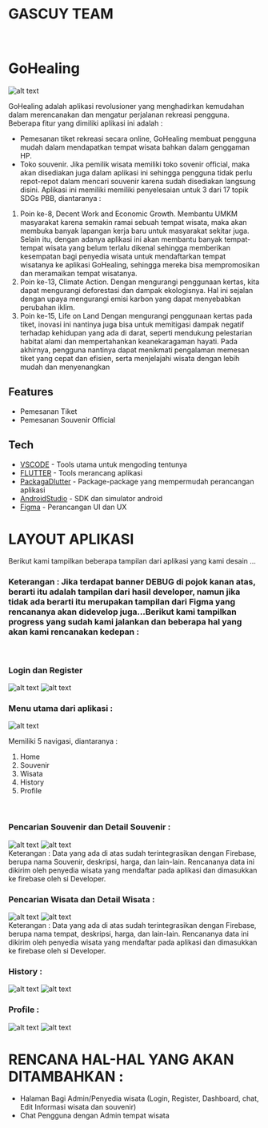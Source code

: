 # GASCUY TEAM
<br>

# GoHealing
![alt text](https://github.com/Raturu0/GoHealing/blob/main/assets/readme/icon.png?raw=true)

GoHealing adalah aplikasi revolusioner yang menghadirkan kemudahan dalam merencanakan 
dan mengatur perjalanan rekreasi pengguna. Beberapa fitur yang dimiliki aplikasi ini adalah :
- Pemesanan tiket rekreasi secara online, GoHealing membuat pengguna mudah dalam mendapatkan 
tempat wisata bahkan dalam genggaman HP. 
- Toko souvenir. Jika pemilik wisata memiliki toko sovenir official, maka akan disediakan juga dalam 
aplikasi ini sehingga pengguna tidak perlu repot-repot dalam mencari souvenir karena sudah disediakan 
langsung disini.
Aplikasi ini memiliki memiliki penyelesaian untuk 3 dari 17 topik SDGs PBB, diantaranya : 
1. Poin ke-8, Decent Work and Economic Growth.
Membantu UMKM masyarakat karena semakin ramai sebuah tempat wisata, maka 
akan membuka banyak lapangan kerja baru untuk masyarakat sekitar juga. Selain itu, dengan adanya aplikasi ini akan membantu banyak tempat-tempat wisata yang belum terlalu dikenal sehingga memberikan kesempatan bagi penyedia wisata untuk mendaftarkan tempat wisatanya ke aplikasi GoHealing, sehingga mereka bisa mempromosikan dan meramaikan tempat wisatanya. 
2. Poin ke-13, Climate Action.
Dengan mengurangi penggunaan kertas, kita dapat mengurangi deforestasi dan dampak 
ekologisnya. Hal ini sejalan dengan upaya mengurangi emisi karbon yang dapat 
menyebabkan perubahan iklim.
3. Poin ke-15, Life on Land
Dengan mengurangi penggunaan kertas pada tiket, inovasi ini nantinya juga bisa untuk 
memitigasi dampak negatif terhadap kehidupan yang ada di darat, seperti mendukung 
pelestarian habitat alami dan mempertahankan keanekaragaman hayati.
Pada akhirnya, pengguna nantinya dapat menikmati pengalaman memesan tiket yang cepat dan 
efisien, serta menjelajahi wisata dengan lebih mudah dan menyenangkan

## Features

- Pemesanan Tiket
- Pemesanan Souvenir Official

## Tech
- [VSCODE](https://www.figma.com/) - Tools utama untuk mengoding tentunya
- [FLUTTER](flutter.io) - Tools merancang aplikasi
- [PackagaDlutter](pub.dev) - Package-package yang mempermudah perancangan aplikasi
- [AndroidStudio](https://developer.android.com/studio) - SDK dan simulator android
- [Figma](https://developer.android.com/studio) - Perancangan UI dan UX


# LAYOUT APLIKASI
Berikut kami tampilkan beberapa tampilan dari aplikasi yang kami desain ...
<br>

### Keterangan : Jika terdapat banner DEBUG di pojok kanan atas, berarti itu adalah tampilan dari hasil developer, namun jika tidak ada berarti itu merupakan tampilan dari Figma yang rencananya akan didevelop juga...Berikut kami tampilkan progress yang sudah kami jalankan dan beberapa hal yang akan kami rencanakan kedepan :
<br>

### Login dan Register
![alt text](https://github.com/Raturu0/GoHealing/blob/main/assets/readme/login.jpg?raw=true)
![alt text](https://github.com/Raturu0/GoHealing/blob/main/assets/readme/register.jpg?raw=true)


### Menu utama dari aplikasi :
![alt text](https://github.com/Raturu0/GoHealing/blob/main/assets/readme/beranda.jpg?raw=true)

Memiliki 5 navigasi, diantaranya :
1. Home <br>
2. Souvenir <br>
3. Wisata <br>
4. History <br>
5. Profile
<br>

### Pencarian Souvenir dan Detail Souvenir :
![alt text](https://github.com/Raturu0/GoHealing/blob/main/assets/readme/souvenir.jpg)
![alt text](https://github.com/Raturu0/GoHealing/blob/main/assets/readme/detailsouvenir.jpg)
<br>
Keterangan : Data yang ada di atas sudah terintegrasikan dengan Firebase, berupa nama Souvenir, deskripsi, harga, dan lain-lain. Rencananya data ini dikirim oleh penyedia wisata yang mendaftar pada aplikasi dan dimasukkan ke firebase oleh si Developer.

### Pencarian Wisata dan Detail Wisata :
![alt text](https://github.com/Raturu0/GoHealing/blob/main/assets/readme/wisata.jpg?raw=true)
![alt text](https://github.com/Raturu0/GoHealing/blob/main/assets/readme/detailwisata.jpg?raw=true)
<br>
Keterangan : Data yang ada di atas sudah terintegrasikan dengan Firebase, berupa nama tempat, deskripsi, harga, dan lain-lain. Rencananya data ini dikirim oleh penyedia wisata yang mendaftar pada aplikasi dan dimasukkan ke firebase oleh si Developer.

### History :
![alt text](https://github.com/Raturu0/GoHealing/blob/main/assets/readme/history.jpg?raw=true)
![alt text](https://github.com/Raturu0/GoHealing/blob/main/assets/readme/historynolog.jpg?raw=true)
<br>

### Profile :
![alt text](https://github.com/Raturu0/GoHealing/blob/main/assets/readme/profilenolog.jpg?raw=true)
![alt text](https://github.com/Raturu0/GoHealing/blob/main/assets/readme/profil.jpg?raw=true)
<br>

# RENCANA HAL-HAL YANG AKAN DITAMBAHKAN :
- Halaman Bagi Admin/Penyedia wisata (Login, Register, Dashboard, chat, Edit Informasi wisata dan souvenir)
- Chat Pengguna dengan Admin tempat wisata




